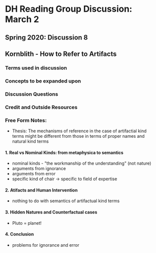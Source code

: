 # DH Reading Group Discussion: March 2
## Spring 2020: Discussion 8

## Kornblith - How to Refer to Artifacts

### Terms used in discussion

### Concepts to be expanded upon

### Discussion Questions

### Credit and Outside Resources


### Free Form Notes: 

* Thesis: The mechanisms of reference in the case of artifactial kind terms might be different from those in terms of proper names and natural kind terms

#### 1. Real vs Nominal Kinds: from metaphysica to semantics

* nominal kinds - "the workmanship of the understanding" (not nature)
* arguments from ignorance
* arguments from error
* specific kind of chair -> specific to field of expertise

#### 2. Atifacts and Human Intervention

* nothing to do with semantics of artifactual kind terms

#### 3. Hidden Natures and Counterfactual cases

* Pluto = planet!

#### 4. Conclusion

* problems for ignorance and error